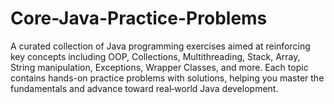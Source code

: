 # Core-Java-Practice-Problems
A curated collection of Java programming exercises aimed at reinforcing key concepts including OOP, Collections, Multithreading, Stack, Array, String manipulation, Exceptions, Wrapper Classes, and more. Each topic contains hands-on practice problems with solutions, helping you master the fundamentals and advance toward real‑world Java development.
